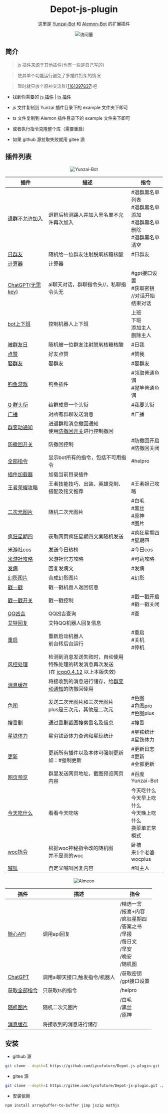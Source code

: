 <!--
 * @Author: Lycofuture
 * @Date: 2023-07-04 13:20:22
 * @LastEditors: Lycofuture 
 * @LastEditTime: 2023-07-30 17:43:12
-->
<h1 align="center">Depot-js-plugin</h1>

<div align="center">

这里是 <a href="https://github.com/Le-niao/Yunzai-Bot" target="_blank">Yunzai-Bot</a> 和 <a href="https://github.com/ningmengchongshui/alemon" target="_blank">Alemon-Bot</a> 的扩展插件

<img src="https://profile-counter.glitch.me/Lycofuture.Depot-js-plugin/count.svg" alt="访问量">

<div align="left">

## 简介

>  js 插件来源于其他插件(也有一些是自己写的)

>  使其单个功能运行避免了多插件打架的情况

  <!-- 吹水群:[600165344](http://qm.qq.com/cgi-bin/qm/qr?_wv=1027&k=Vd1SUaJrOn_Z-MD5rorbosJbWaFZh88b&authKey=ww%2BFngScqxF3Z3QMNpN3bNIdtDd%2FE16Bv3Xawhq13X05TPbxCAvSOJmGXydNIsdO&noverify=0&group_code=600165344) -->

>  暂时就只放个原神交流群([1161397837](http://qm.qq.com/cgi-bin/qm/qr?_wv=1027&k=IZrEpmfWIBP2PJpTeIBgVn6pqyRZ99y1&authKey=xZCFBQBvGj3K%2FJtQ%2Bcuegb8OW5TrScH2%2F%2BhU9eORRwndjajSId7emOo%2BzBxw6CPe&noverify=0&group_code=1161397837))吧

- 找到你需要的 [js 插件](##插件列表) | [ts 插件](#插件列表)

- js 文件复制到 Yunzai 插件目录下的 example 文件夹下即可

- ts 文件复制到 Alemon 插件目录下的 example 文件夹下即可

- 或者执行指令克隆整个库（需要重启）

- 如果 github 源拉取失败就用 gitee 源

## 插件列表

<div align="center">

![Yunzai-Bot](https://avatars.githubusercontent.com/u/12881780?v=4)

</div>

| 插件                                       | 描述                                                                                                                                            | 指令                                                                     |
| ------------------------------------------ | ----------------------------------------------------------------------------------------------------------------------------------------------- | ------------------------------------------------------------------------ |
| [退群不允许加入](./BackOutBan.js)          | 退群后检测踢人并加入黑名单不允许再次加入                                                                                                        | #退群黑名单列表<br>#退群黑名单添加<br>#退群黑名单删除<br>#退群黑名单清空 |
| [日群友](./ByDay.js)                       | 随机给一位群友注射脱氧核糖核酸                                                                                                                  | #日群友                                                                  |
| [计算器](./Calculator.js)                  | 计算器                                                                                                                                          |                                                                          |
| [ChatGPT(无需 key)](./ChatGPT.js)          | ai聊天对话，群聊指令头//，私聊指令头无                                                                                                          | #gpt接口设置<br>#获取密钥<br>//对话开始<br>结束对话                      |
| [bot上下班](./Commute.js)                  | 控制机器人上下班                                                                                                                                | 上班<br>下班<br>添加主人<br>删除主人                                     |
| [被群友日](./DayMe.js)                     | 随机被一位群友注射脱氧核糖核酸                                                                                                                  | #日我                                                                    |
| [点赞](./DianZan.js)                       | 好友点赞                                                                                                                                        | #赞我                                                                    |
| [娶群友](./FetchWife.js)                   | 娶群友                                                                                                                                          | #娶群友                                                                  |
| [钓鱼游戏](./Fishing.js)                   | 钓鱼插件                                                                                                                                        | #领取普通鱼饵<br>#抛竿普通鱼饵                                           |
| [Q 群头衔](./GiveTitle.js)                 | 给群成员一个头衔                                                                                                                                | #我要头衔                                                                |
| [广播](./GroupAll_user.js)                 | 对所有群聊发送消息                                                                                                                              | #广播                                                                    |
| [群变动通知](./GroupNotification.js)       | 进退群和消息撤回通知<br>使用[防撤回开关](./GroupNotificationswitch.js)进行控制撤回                                                              |
| [防撤回开关](./GroupNotificationswitch.js) | 防撤回控制                                                                                                                                      | #防撤回开启<br>#防撤回关闭                                               |
| [全部指令](./HelpAll.js)                   | 显示bot所有的指令，包括不可用指令                                                                                                               | #helpro                                                                  |
| [插件加载器](./index.js)                   | 加载当前目录插件                                                                                                                                |
| [王者荣耀攻略](./KingRaiders.js)           | 王者技能技巧、出装、英雄克制、搭配及铭文推荐                                                                                                    | #王者妲己攻略                                                            |
| [二次元图片](./lolicon.js)                 | 随机二次元图片                                                                                                                                  | #白毛<br>#黑丝<br>#原神<br>#图片                                         |
| [疯狂星期四](./MadnessThursday.js)         | 获取网页疯狂星期四文案随机发送                                                                                                                  | #疯狂星期四<br>#星期四                                                   |
| [米游社cos](./Myscos.js)                   | 发送今日热榜                                                                                                                                    | #今日cos                                                                 |
| [米游社攻略](./MysRaiders.js)              | 米游社官方攻略                                                                                                                                  | #可莉攻略                                                                |
| [发病](./Onset.js)                         | 回复发病文                                                                                                                                      | #发病                                                                    |
| [幻影图片](./Phantom.js)                   | 合成幻影图片                                                                                                                                    | #幻影                                                                    |
| [戳一戳](./Poke.js)                        | 戳一戳机器人返回信息                                                                                                                            |                                                                          |
| [戳一戳开关](./Pokeswitch.js)              | 戳一戳控制                                                                                                                                      | #戳一戳开启<br>#戳一戳关闭                                               |
| [QQ凶吉](./QQWeights.js)                   | QQ凶吉查询                                                                                                                                      | #查                                                                      |
| [艾特回复](./Replyat.js)                   | 艾特QQ机器人回复信息                                                                                                                            |                                                                          |
| [重启](./Restart.js)                       | 重新启动机器人<br>前台转后台运行                                                                                                                | #重启<br>#关机<br>#停机                                                  |
| [风控处理](./RiskControlTreatment.js)      | 检测到消息发送失败时，自动使用特殊处理的转发消息再次发送<br>(在 [icqq0.4.12](https://github.com/icqqjs/icqq/releases/tag/v0.4.12) 以上本版失效) |                                                                          |
| [消息缓存](./Setmessage.js)                | 将接收到的消息进行储存，给[群变动通知](./GroupNotification.js)的防撤回使用                                                                      |                                                                          |
| [色图](./Setu.js)                          | 发送二次元图片和三次元图片<br>plus是三次元，其他是二次元                                                                                        | #色图<br>#色图pro<br>#色图plus                                           |
| [搜番剧](./SouFanDrama.js)                 | 通过番剧截图搜索番名及信息                                                                                                                      | #搜番                                                                    |
| [星铁体力](./Srplugin.js)                  | 星穷铁道体力查询和星琼统计                                                                                                                      | #星铁统计<br>#星铁体力                                                   |
| [更新](./Update.js)                        | 更新所有插件以及本体可强制更新如：#强制更新                                                                                                     | #更新日志<br>#更新<br>#全部更新                                          |
| [网页预览](./WebPreview.js)                | 群里发送网页地址，截图预览网页内容                                                                                                              | #百度Yunzai-Bot                                                          |
| [今天吃什么](./Whattoeat.js)               | 看看今天吃啥                                                                                                                                    | 今天吃什么<br>今天早上吃什么<br>今天晚上吃什么<br>换菜单正常模式         |
| [woc指令](./Wocrandom.js)                  | 根据woc神秘指令改的随机图<br>并不是真的woc                                                                                                      | 卧槽<br>来1个老婆<br>wocplus                                             |
| [喊叫](./Yell.js)                          | 自定义喊叫回复内容                                                                                                                              | #叫主人                                                                  |

<div align="center">

![Almeon](https://avatars.githubusercontent.com/u/110824794?v=4)

</div>

| 插件                              | 描述                           | 指令                                                                                                 |
| --------------------------------- | ------------------------------ | ---------------------------------------------------------------------------------------------------- |
| [随心API](./apps/AuroraApi.ts)    | 调用api回复                    | /精选一言<br>/报喜+内容<br>/疯狂星期四<br>/答案之书<br>/早报<br>/每日文<br>/早安<br>/晚安<br>/随机图 |
| [ChatGPT](./apps/ChatGPT.ts)      | 调用ai聊天接口,触发指令/机器人 | /获取密钥<br>/gpt接口设置                                                                            |
| [获取全部指令](./apps/HelpAll.ts) | 只获取ts的指令                 | /helpro                                                                                              |
| [随机图片](./apps/Lolicon.ts)     | 随机二次元图片                 | /白毛<br>/黑丝<br>/原神                                                                              |
| [消息缓存](./apps/Setmessage.ts)  | 将接收到的消息进行储存         |

## 安装

- github 源

```bash
git clone --depth=1 https://github.com/Lycofuture/Depot-js-plugin.git ./plugins/Depot-js-plugin
```

- gitee 源

```bash
git clone --depth=1 https://gitee.com/lycofuture/Depot-js-plugin.git ./plugins/Depot-js-plugin
```

- 安装依赖

```bash
npm install arraybuffer-to-buffer jimp jszip mathjs 
```

</div>
